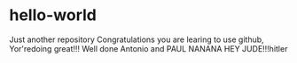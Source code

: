 # hello-world
Just another repository
Congratulations you are learing to use github, Yor'redoing great!!!
Well done Antonio and PAUL NANANA HEY JUDE!!!hitler

